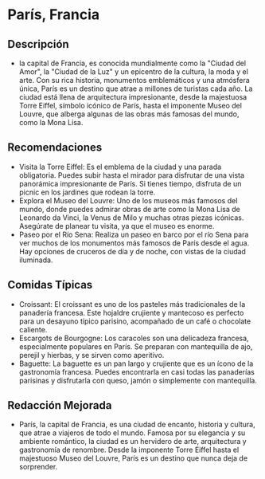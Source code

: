 # París, Francia

## Descripción
- la capital de Francia, es conocida mundialmente como la "Ciudad del Amor", la "Ciudad de la Luz" y un epicentro de la cultura, la moda y el arte. Con su rica historia, monumentos emblemáticos y una atmósfera única, París es un destino que atrae a millones de turistas cada año. La ciudad está llena de arquitectura impresionante, desde la majestuosa Torre Eiffel, símbolo icónico de París, hasta el imponente Museo del Louvre, que alberga algunas de las obras más famosas del mundo, como la Mona Lisa.

## Recomendaciones
- Visita la Torre Eiffel: Es el emblema de la ciudad y una parada obligatoria. Puedes subir hasta el mirador para disfrutar de una vista panorámica impresionante de París. Si tienes tiempo, disfruta de un picnic en los jardines que rodean la torre.
- Explora el Museo del Louvre: Uno de los museos más famosos del mundo, donde puedes admirar obras de arte como la Mona Lisa de Leonardo da Vinci, la Venus de Milo y muchas otras piezas icónicas. Asegúrate de planear tu visita, ya que el museo es enorme.
- Paseo por el Río Sena: Realiza un paseo en barco por el río Sena para ver muchos de los monumentos más famosos de París desde el agua. Hay opciones de cruceros de día y de noche, con vistas de la ciudad iluminada.

## Comidas Típicas
- Croissant: El croissant es uno de los pasteles más tradicionales de la panadería francesa. Este hojaldre crujiente y mantecoso es perfecto para un desayuno típico parisino, acompañado de un café o chocolate caliente.
- Escargots de Bourgogne: Los caracoles son una delicadeza francesa, especialmente populares en París. Se preparan con mantequilla de ajo, perejil y hierbas, y se sirven como aperitivo.
- Baguette: La baguette es un pan largo y crujiente que es un ícono de la gastronomía francesa. Puedes encontrarla en casi todas las panaderías parisinas y disfrutarla con queso, jamón o simplemente con mantequilla.

## Redacción Mejorada
- París, la capital de Francia, es una ciudad de encanto, historia y cultura, que atrae a viajeros de todo el mundo. Famosa por su elegancia y su ambiente romántico, la ciudad es un hervidero de arte, arquitectura y gastronomía de renombre. Desde la imponente Torre Eiffel hasta el majestuoso Museo del Louvre, París es un destino que nunca deja de sorprender.